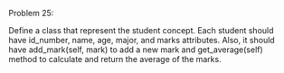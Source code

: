 Problem 25:

Define a class that represent the student concept. Each student should have id_number, name, age, major, and marks attributes. Also, it should have add_mark(self, mark) to add a new mark and get_average(self) method to calculate and return the average of the marks.
